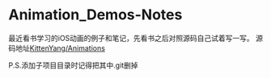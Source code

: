 # Animation_Demos-Notes

最近看书学习的iOS动画的例子和笔记，先看书之后对照源码自己试着写一写。
源码地址[KittenYang/Animations](https://github.com/KittenYang/Animations.git)


P.S.添加子项目目录时记得把其中.git删掉
